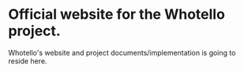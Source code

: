 # Official website for the Whotello project.
Whotello's website and project documents/implementation is going to reside here.
